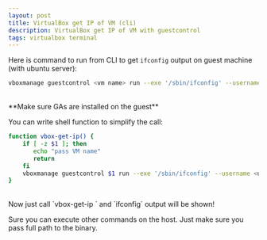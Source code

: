 ```yaml
---
layout: post
title: VirtualBox get IP of VM (cli)
description: VirtualBox get IP of VM with guestcontrol
tags: virtualbox terminal
---
```


Here is command to run from CLI to get `ifconfig` output on guest machine (with ubuntu server):

```bash
vboxmanage guestcontrol <vm name> run --exe '/sbin/ifconfig' --username <username> --password <pass>
```
<br/>
**Make sure GAs are installed on the guest**

You can write shell function to simplify the call:

```bash
function vbox-get-ip() {
    if [ -z $1 ]; then
       echo "pass VM name"
       return
    fi
    vboxmanage guestcontrol $1 run --exe '/sbin/ifconfig' --username <username> --password <pass>
}
```
<br/>
Now just call `vbox-get-ip <vm name>` and `ifconfig` output will be shown!
<br/>

Sure you can execute other commands on the host. Just make sure you pass full path to the binary.

